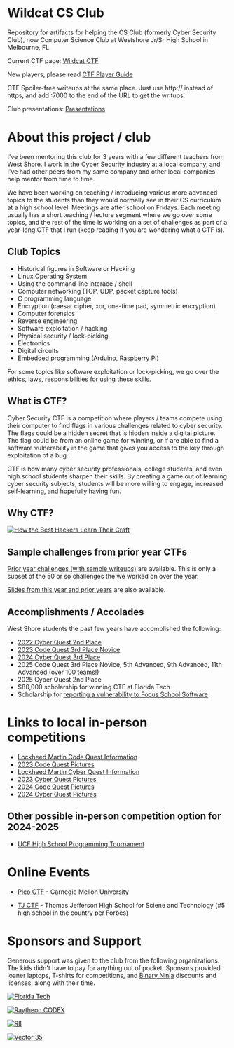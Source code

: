 # Wildcat CS Club

Repository for artifacts for helping the CS Club (formerly Cyber Security Club),
now Computer Science Club at Westshore Jr/Sr High School in Melbourne, FL.

Current CTF page:  [Wildcat CTF](https://ctf.mwales.net)

New players, please read [CTF Player Guide](https://docs.google.com/presentation/d/1ox3celA71AxI8DO3MZhVbPA8yQwh9y9cItQmRyDjUbI/pub?start=false&loop=false&delayms=15000)

CTF Spoiler-free writeups at the same place.  Just use http:// instead of https, 
and add :7000 to the end of the URL to get the writups.

Club presentations:  [Presentations](slides)

# About this project / club #

I've been mentoring this club for 3 years with a few different teachers from
West Shore.  I work in the Cyber Security industry at a local company, and I've
had other peers from my same company and other local companies help mentor
from time to time.

We have been working on teaching / introducing various more advanced topics to
the students than they would normally see in their CS curriculum at a high
school level.  Meetings are after school on Fridays.  Each meeting usually has
a short teaching / lecture segment where we go over some topics, and the rest
of the time is working on a set of challenges as part of a year-long CTF that
I run (keep reading if you are wondering what a CTF is).

## Club Topics

* Historical figures in Software or Hacking
* Linux Operating System
* Using the command line interace / shell
* Computer networking (TCP, UDP, packet capture tools)
* C programming language
* Encryption (caesar cipher, xor, one-time pad, symmetric encryption)
* Computer forensics
* Reverse engineering
* Software exploitation / hacking
* Physical security / lock-picking
* Electronics
* Digital circuits
* Embedded programming (Arduino, Raspberry Pi)

For some topics like software exploitation or lock-picking, we go over the
ethics, laws, responsibilities for using these skills.

## What is CTF?

Cyber Security CTF is a competition where players / teams compete using their computer to find flags
in various challenges related to cyber security.  The flags could be a hidden secret that is hidden
inside a digital picture.  The flag could be from an online game for winning, or if are able
to find a software vulnerability in the game that gives you access to the key through exploitation
of a bug.

CTF is how many cyber security professionals, college students, and even high school students sharpen
their skills.  By creating a game out of learning cyber security subjects, students will be more
willing to engage, increased self-learning, and hopefully having fun.

## Why CTF?

[![How the Best Hackers Learn Their Craft](sponsors/How_Hackers_Learn_YT_Thumb.png)](https://www.youtube.com/watch?v=6vj96QetfTg)

## Sample challenges from prior year CTFs
[Prior year challenges (with sample writeups)](past_challenges) are available. This is only a subset
of the 50 or so challenges the we worked on over the year.

[Slides from this year and prior years](slides/readme.md) are also available.

## Accomplishments / Accolades

West Shore students the past few years have accomplished the following:

* [2022 Cyber Quest 2nd Place](https://lockheedmartin.smugmug.com/CYBERQUEST/n-rM6PBd/CYBERQUEST-2023/Orlando-FL/i-874b2jv/A)
* [2023 Code Quest 3rd Place Novice](https://www.lockheedmartin.com/en-us/who-we-are/communities/codequest/code-quest-past-quests/codequest-2023.html)
* [2024 Cyber Quest 3rd Place](https://web.archive.org/web/20240620191945/https://www.lockheedmartin.com/en-us/who-we-are/communities/cyber-quest/cyber-quest-winners.html)
* 2025 Code Quest 3rd Place Novice, 5th Advanced, 9th Advanced, 11th Advanced (over 100 teams!)
* 2025 Cyber Quest 2nd Place
* $80,000 scholarship for winning CTF at Florida Tech
* Scholarship for [reporting a vulnerability to Focus School Software](https://westshoreroar.com/top-stories/seventh-grader-discovers-vulnerability-in-school-grading-software/)

# Links to local in-person competitions

* [Lockheed Martin Code Quest Information](https://www.lockheedmartin.com/en-us/who-we-are/communities/codequest.html)
* [2023 Code Quest Pictures](https://lockheedmartin.smugmug.com/Code-Quest/Code-Quest-2023/FL-Orlando/)
* [Lockheed Martin Cyber Quest Information](https://www.lockheedmartin.com/en-us/who-we-are/communities/cyber-quest.html)
* [2023 Cyber Quest Pictures](https://lockheedmartin.smugmug.com/CYBERQUEST/CYBERQUEST-2023/Orlando-FL/)
* [2024 Code Quest Pictures](https://lockheedmartin.smugmug.com/Code-Quest/2024-Code-Quest/FL-Orlando)
* [2024 Cyber Quest Pictures](https://lockheedmartin.smugmug.com/CYBERQUEST/Cyber-Quest-2024/FL-Orlando)

## Other possible in-person competition option for 2024-2025

* [UCF High School Programming Tournament](https://hspt.ucfprogrammingteam.org/index.php/hspt/this-year-s-tournament)

# Online Events

* [Pico CTF](https://picoctf.org/) - Carnegie Mellon University

* [TJ CTF](https://tjctf.org) - Thomas Jefferson High School for Sciene and Technology (#5 high school in the country per Forbes)

# Sponsors and Support

Generous support was given to the club from the following organizations.  The kids didn't have to pay for anything out
of pocket.  Sponsors provided loaner laptops, T-shirts for competitions, and [Binary Ninja](https://binary.ninja) 
discounts and licenses, along with their time.

[![Florida Tech](sponsors/fit.png)](https://www.fit.edu/)

[![Raytheon CODEX](sponsors/raytheon_codex.png)](https://nightwing.com/business-units/codex/index.html)

[![RII](sponsors/rii.png)](https://www.researchinnovations.com/)

[![Vector 35](sponsors/vector35.png)](https://vector35.com/)

